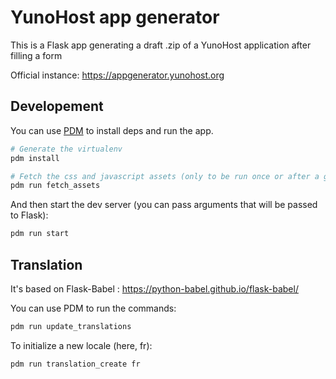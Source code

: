 # YunoHost app generator

This is a Flask app generating a draft .zip of a YunoHost application after filling a form

Official instance: <https://appgenerator.yunohost.org>

## Developement

You can use [PDM](https://pdm-project.org) to install deps and run the app.

```bash
# Generate the virtualenv
pdm install

# Fetch the css and javascript assets (only to be run once or after a git pull)
pdm run fetch_assets
```

And then start the dev server (you can pass arguments that will be passed to Flask):

```bash
pdm run start
```

## Translation

It's based on Flask-Babel : <https://python-babel.github.io/flask-babel/>

You can use PDM to run the commands:

```bash
pdm run update_translations
```

To initialize a new locale (here, fr):
```bash
pdm run translation_create fr
```
